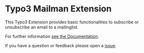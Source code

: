 Typo3 Mailman Extension
==============================================================
This Typo3 Extension provides basic functionalities to subscribe or unsubscribe an email to a mailinglist. 

For further information [see the Documentation](https://docs.typo3.org/p/htwg/mailmanext/1.1/en-us/).

If you have a question or feedback please open a [issue](https://github.com/lcapellino/Typo3_Mailman_ext/issues).
